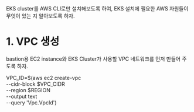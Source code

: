 EKS cluster를 AWS CLI로만 설치해보도록 하여, EKS 설치에 필요한 AWS 자원들이 무엇이 있는 지 알아보도록 하자. 

# 1. VPC 생성
bastion용 EC2 instance와 EKS Cluster가 사용할 VPC 네트워크를 먼저 만들어 주도록 하자.

VPC_ID=$(aws ec2 create-vpc \
  --cidr-block $VPC_CIDR \
  --region $REGION \
  --output text \
  --query 'Vpc.VpcId')
